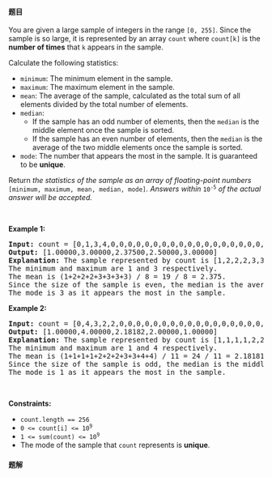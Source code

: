#### 题目
<p>You are given a large sample of integers in the range <code>[0, 255]</code>. Since the sample is so large, it is represented by an array <code>count</code>&nbsp;where <code>count[k]</code> is the <strong>number of times</strong> that <code>k</code> appears in the sample.</p>

<p>Calculate the following statistics:</p>

<ul>
	<li><code>minimum</code>: The minimum element in the sample.</li>
	<li><code>maximum</code>: The maximum element in the sample.</li>
	<li><code>mean</code>: The average of the sample, calculated as the total sum of all elements divided by the total number of elements.</li>
	<li><code>median</code>:
	<ul>
		<li>If the sample has an odd number of elements, then the <code>median</code> is the middle element once the sample is sorted.</li>
		<li>If the sample has an even number of elements, then the <code>median</code> is the average of the two middle elements once the sample is sorted.</li>
	</ul>
	</li>
	<li><code>mode</code>: The number that appears the most in the sample. It is guaranteed to be <strong>unique</strong>.</li>
</ul>

<p>Return <em>the statistics of the sample as an array of floating-point numbers </em><code>[minimum, maximum, mean, median, mode]</code><em>. Answers within </em><code>10<sup>-5</sup></code><em> of the actual answer will be accepted.</em></p>

<p>&nbsp;</p>
<p><strong class="example">Example 1:</strong></p>

<pre>
<strong>Input:</strong> count = [0,1,3,4,0,0,0,0,0,0,0,0,0,0,0,0,0,0,0,0,0,0,0,0,0,0,0,0,0,0,0,0,0,0,0,0,0,0,0,0,0,0,0,0,0,0,0,0,0,0,0,0,0,0,0,0,0,0,0,0,0,0,0,0,0,0,0,0,0,0,0,0,0,0,0,0,0,0,0,0,0,0,0,0,0,0,0,0,0,0,0,0,0,0,0,0,0,0,0,0,0,0,0,0,0,0,0,0,0,0,0,0,0,0,0,0,0,0,0,0,0,0,0,0,0,0,0,0,0,0,0,0,0,0,0,0,0,0,0,0,0,0,0,0,0,0,0,0,0,0,0,0,0,0,0,0,0,0,0,0,0,0,0,0,0,0,0,0,0,0,0,0,0,0,0,0,0,0,0,0,0,0,0,0,0,0,0,0,0,0,0,0,0,0,0,0,0,0,0,0,0,0,0,0,0,0,0,0,0,0,0,0,0,0,0,0,0,0,0,0,0,0,0,0,0,0,0,0,0,0,0,0,0,0,0,0,0,0,0,0,0,0,0,0,0,0,0,0,0,0,0,0,0,0,0,0]
<strong>Output:</strong> [1.00000,3.00000,2.37500,2.50000,3.00000]
<strong>Explanation:</strong> The sample represented by count is [1,2,2,2,3,3,3,3].
The minimum and maximum are 1 and 3 respectively.
The mean is (1+2+2+2+3+3+3+3) / 8 = 19 / 8 = 2.375.
Since the size of the sample is even, the median is the average of the two middle elements 2 and 3, which is 2.5.
The mode is 3 as it appears the most in the sample.
</pre>

<p><strong class="example">Example 2:</strong></p>

<pre>
<strong>Input:</strong> count = [0,4,3,2,2,0,0,0,0,0,0,0,0,0,0,0,0,0,0,0,0,0,0,0,0,0,0,0,0,0,0,0,0,0,0,0,0,0,0,0,0,0,0,0,0,0,0,0,0,0,0,0,0,0,0,0,0,0,0,0,0,0,0,0,0,0,0,0,0,0,0,0,0,0,0,0,0,0,0,0,0,0,0,0,0,0,0,0,0,0,0,0,0,0,0,0,0,0,0,0,0,0,0,0,0,0,0,0,0,0,0,0,0,0,0,0,0,0,0,0,0,0,0,0,0,0,0,0,0,0,0,0,0,0,0,0,0,0,0,0,0,0,0,0,0,0,0,0,0,0,0,0,0,0,0,0,0,0,0,0,0,0,0,0,0,0,0,0,0,0,0,0,0,0,0,0,0,0,0,0,0,0,0,0,0,0,0,0,0,0,0,0,0,0,0,0,0,0,0,0,0,0,0,0,0,0,0,0,0,0,0,0,0,0,0,0,0,0,0,0,0,0,0,0,0,0,0,0,0,0,0,0,0,0,0,0,0,0,0,0,0,0,0,0,0,0,0,0,0,0,0,0,0,0,0,0]
<strong>Output:</strong> [1.00000,4.00000,2.18182,2.00000,1.00000]
<strong>Explanation:</strong> The sample represented by count is [1,1,1,1,2,2,2,3,3,4,4].
The minimum and maximum are 1 and 4 respectively.
The mean is (1+1+1+1+2+2+2+3+3+4+4) / 11 = 24 / 11 = 2.18181818... (for display purposes, the output shows the rounded number 2.18182).
Since the size of the sample is odd, the median is the middle element 2.
The mode is 1 as it appears the most in the sample.
</pre>

<p>&nbsp;</p>
<p><strong>Constraints:</strong></p>

<ul>
	<li><code>count.length == 256</code></li>
	<li><code>0 &lt;= count[i] &lt;= 10<sup>9</sup></code></li>
	<li><code>1 &lt;= sum(count) &lt;= 10<sup>9</sup></code></li>
	<li>The mode of the sample that <code>count</code> represents is <strong>unique</strong>.</li>
</ul>


 #### 题解